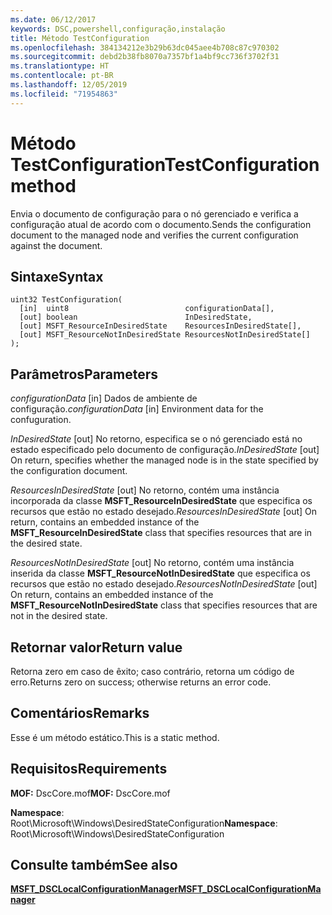 ```yaml
---
ms.date: 06/12/2017
keywords: DSC,powershell,configuração,instalação
title: Método TestConfiguration
ms.openlocfilehash: 384134212e3b29b63dc045aee4b708c87c970302
ms.sourcegitcommit: debd2b38fb8070a7357bf1a4bf9cc736f3702f31
ms.translationtype: HT
ms.contentlocale: pt-BR
ms.lasthandoff: 12/05/2019
ms.locfileid: "71954863"
---
```

# <a name="testconfiguration-method"></a><span data-ttu-id="10560-103">Método TestConfiguration</span><span class="sxs-lookup"><span data-stu-id="10560-103">TestConfiguration method</span></span>

<span data-ttu-id="10560-104">Envia o documento de configuração para o nó gerenciado e verifica a configuração atual de acordo com o documento.</span><span class="sxs-lookup"><span data-stu-id="10560-104">Sends the configuration document to the managed node and verifies the current configuration against the document.</span></span>

## <a name="syntax"></a><span data-ttu-id="10560-105">Sintaxe</span><span class="sxs-lookup"><span data-stu-id="10560-105">Syntax</span></span>

```mof
uint32 TestConfiguration(
  [in]  uint8                          configurationData[],
  [out] boolean                        InDesiredState,
  [out] MSFT_ResourceInDesiredState    ResourcesInDesiredState[],
  [out] MSFT_ResourceNotInDesiredState ResourcesNotInDesiredState[]
);
```

## <a name="parameters"></a><span data-ttu-id="10560-106">Parâmetros</span><span class="sxs-lookup"><span data-stu-id="10560-106">Parameters</span></span>

<span data-ttu-id="10560-107">*configurationData* \[in\] Dados de ambiente de configuração.</span><span class="sxs-lookup"><span data-stu-id="10560-107">*configurationData* \[in\] Environment data for the confuguration.</span></span>

<span data-ttu-id="10560-108">*InDesiredState* \[out\] No retorno, especifica se o nó gerenciado está no estado especificado pelo documento de configuração.</span><span class="sxs-lookup"><span data-stu-id="10560-108">*InDesiredState* \[out\] On return, specifies whether the managed node is in the state specified by the configuration document.</span></span>

<span data-ttu-id="10560-109">*ResourcesInDesiredState* \[out\] No retorno, contém uma instância incorporada da classe **MSFT_ResourceInDesiredState** que especifica os recursos que estão no estado desejado.</span><span class="sxs-lookup"><span data-stu-id="10560-109">*ResourcesInDesiredState* \[out\] On return, contains an embedded instance of the **MSFT_ResourceInDesiredState** class that specifies resources that are in the desired state.</span></span>

<span data-ttu-id="10560-110">*ResourcesNotInDesiredState* \[out\] No retorno, contém uma instância inserida da classe **MSFT_ResourceNotInDesiredState** que especifica os recursos que estão no estado desejado.</span><span class="sxs-lookup"><span data-stu-id="10560-110">*ResourcesNotInDesiredState* \[out\] On return, contains an embedded instance of the **MSFT_ResourceNotInDesiredState** class that specifies resources that are not in the desired state.</span></span>

## <a name="return-value"></a><span data-ttu-id="10560-111">Retornar valor</span><span class="sxs-lookup"><span data-stu-id="10560-111">Return value</span></span>

<span data-ttu-id="10560-112">Retorna zero em caso de êxito; caso contrário, retorna um código de erro.</span><span class="sxs-lookup"><span data-stu-id="10560-112">Returns zero on success; otherwise returns an error code.</span></span>

## <a name="remarks"></a><span data-ttu-id="10560-113">Comentários</span><span class="sxs-lookup"><span data-stu-id="10560-113">Remarks</span></span>

<span data-ttu-id="10560-114">Esse é um método estático.</span><span class="sxs-lookup"><span data-stu-id="10560-114">This is a static method.</span></span>

## <a name="requirements"></a><span data-ttu-id="10560-115">Requisitos</span><span class="sxs-lookup"><span data-stu-id="10560-115">Requirements</span></span>

<span data-ttu-id="10560-116">**MOF:** DscCore.mof</span><span class="sxs-lookup"><span data-stu-id="10560-116">**MOF:** DscCore.mof</span></span>

<span data-ttu-id="10560-117">**Namespace**: Root\Microsoft\Windows\DesiredStateConfiguration</span><span class="sxs-lookup"><span data-stu-id="10560-117">**Namespace**: Root\Microsoft\Windows\DesiredStateConfiguration</span></span>

## <a name="see-also"></a><span data-ttu-id="10560-118">Consulte também</span><span class="sxs-lookup"><span data-stu-id="10560-118">See also</span></span>

[<span data-ttu-id="10560-119">**MSFT_DSCLocalConfigurationManager**</span><span class="sxs-lookup"><span data-stu-id="10560-119">**MSFT_DSCLocalConfigurationManager**</span></span>](msft-dsclocalconfigurationmanager.md)
